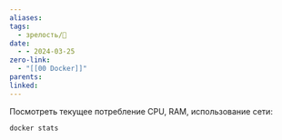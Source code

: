 ```yaml
---
aliases: 
tags:
  - зрелость/🌱
date:
  - - 2024-03-25
zero-link:
  - "[[00 Docker]]"
parents: 
linked:
---
```

Посмотреть текущее потребление CPU, RAM, использование сети:
```
docker stats
```